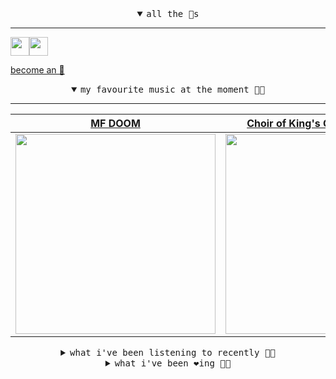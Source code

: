 <details open>

<summary align="center"><samp>all the 🥚s</samp></summary>
<hr />

<a href="https://github.com/pvinis"><img src="https://avatars.githubusercontent.com/u/100233?s=90&v=4" width="30" height="30" /><a href="https://github.com/maxPugh"><img src="https://avatars.githubusercontent.com/u/46350013?s=90&u=52a601eaa2d272b35477d096fe782ebf0a8a1f68&v=4" width="30" height="30" />

<samp><a href="https://github.com/bitttttten/bitttttten/stargazers">become an 🥚</a></samp>

</details>

<details open>

<summary align="center"><samp>my favourite music at the moment 🎵🎶</samp></summary>
<hr />

<!-- toc -->

| [MF DOOM](https://open.spotify.com/artist/2pAWfrd7WFF3XhVt9GooDL)                                                                                                | [Choir of King's College, Camb…](https://open.spotify.com/artist/0f3PsS9IQ6whvNMFFKnpjl)                                                                         | [Madvillain](https://open.spotify.com/artist/2aoFQUeHD1U7pL098lRsDU)                                                                                             | [Blue Material](https://open.spotify.com/artist/1Lw0UGcF4UaDqqtyPQq7wI)                                                                                          |
| ---------------------------------------------------------------------------------------------------------------------------------------------------------------- | ---------------------------------------------------------------------------------------------------------------------------------------------------------------- | ---------------------------------------------------------------------------------------------------------------------------------------------------------------- | ---------------------------------------------------------------------------------------------------------------------------------------------------------------- |
| [<img src="https://i.scdn.co/image/ab6761610000e5eb3e9a6caa41a80b9238a49784" width="320" height="auto">](https://open.spotify.com/artist/2pAWfrd7WFF3XhVt9GooDL) | [<img src="https://i.scdn.co/image/ab6761610000e5eb6de6da5cea55bb5be533c5ae" width="320" height="auto">](https://open.spotify.com/artist/0f3PsS9IQ6whvNMFFKnpjl) | [<img src="https://i.scdn.co/image/9d7ed68679a970b86faaea230d16334baba5ed4b" width="320" height="auto">](https://open.spotify.com/artist/2aoFQUeHD1U7pL098lRsDU) | [<img src="https://i.scdn.co/image/ab6761610000e5eb094e7d235a4f0e07f1f6f765" width="320" height="auto">](https://open.spotify.com/artist/1Lw0UGcF4UaDqqtyPQq7wI) |

<!-- tocstop -->

</details>

<details>

<summary align="center"><samp>what i've been listening to recently 🎵🎶</samp></summary>
<hr />

<!-- toc -->

| [Doomsday<br />MF DOOM, Pebbles The Invisibl…](https://open.spotify.com/track/7lT1dCz96jANsLAAADlfIg)                                                           | [Something Holy<br />Alice Phoebe Lou](https://open.spotify.com/track/6IQvJIGro93DbNkSUylVLI)                                                                   | [Chasing Rabbits (feat. Merkul…<br />Eazy Mac, Merkules](https://open.spotify.com/track/0ghfUnJYHNM4IVO8FSS5ht)                                                 | [Axolotl<br />Doon Kanda](https://open.spotify.com/track/2QuQnPXZ0BRgNoDW5b1Ee7)                                                                                |
| --------------------------------------------------------------------------------------------------------------------------------------------------------------- | --------------------------------------------------------------------------------------------------------------------------------------------------------------- | --------------------------------------------------------------------------------------------------------------------------------------------------------------- | --------------------------------------------------------------------------------------------------------------------------------------------------------------- |
| [<img src="https://i.scdn.co/image/ab6761610000e5eb3e9a6caa41a80b9238a49784" width="320" height="auto">](https://open.spotify.com/track/7lT1dCz96jANsLAAADlfIg) | [<img src="https://i.scdn.co/image/ab6761610000e5eb22c500dbabf255174421698c" width="320" height="auto">](https://open.spotify.com/track/6IQvJIGro93DbNkSUylVLI) | [<img src="https://i.scdn.co/image/ab6761610000e5eba4d905f15a0bc02a40900312" width="320" height="auto">](https://open.spotify.com/track/0ghfUnJYHNM4IVO8FSS5ht) | [<img src="https://i.scdn.co/image/95443c04c6d99f96e0a6ca0145ba8097caf86e85" width="320" height="auto">](https://open.spotify.com/track/2QuQnPXZ0BRgNoDW5b1Ee7) |

<!-- tocstop -->

</details>

<details>

<summary align="center"><samp>what i've been ❤️ing 🎵🎶</samp></summary>
<hr />

<!-- toc -->

| [Equal Mind<br />Beach House](https://open.spotify.com/album/7d8JnmjAQmVVQEpeBUOzij)                                                                            | [Fell in Love (At the Water)<br />Candy Claws](https://open.spotify.com/album/5KkGAZrad4N4rc5FriwgzU)                                                           | [Electricity - Remastered 2003<br />Orchestral Manoeuvres In The …](https://open.spotify.com/album/5AN8aqTrcuMZO7rpD9U2yF)                                      | [Benzi Box<br />DANGERDOOM](https://open.spotify.com/album/6vAKENvwUSLMUAWYruV9sw)                                                                              |
| --------------------------------------------------------------------------------------------------------------------------------------------------------------- | --------------------------------------------------------------------------------------------------------------------------------------------------------------- | --------------------------------------------------------------------------------------------------------------------------------------------------------------- | --------------------------------------------------------------------------------------------------------------------------------------------------------------- |
| [<img src="https://i.scdn.co/image/ab67616d0000b2736ce7a515a62dbd821123b4fb" width="320" height="auto">](https://open.spotify.com/album/7d8JnmjAQmVVQEpeBUOzij) | [<img src="https://i.scdn.co/image/ab67616d0000b2735410c06685415d50ea87a012" width="320" height="auto">](https://open.spotify.com/album/5KkGAZrad4N4rc5FriwgzU) | [<img src="https://i.scdn.co/image/ab67616d0000b2730055911860baf382f46aeffa" width="320" height="auto">](https://open.spotify.com/album/5AN8aqTrcuMZO7rpD9U2yF) | [<img src="https://i.scdn.co/image/ab67616d0000b2738f4944a3d77dd680bde9fd10" width="320" height="auto">](https://open.spotify.com/album/6vAKENvwUSLMUAWYruV9sw) |

<!-- tocstop -->

</details>
